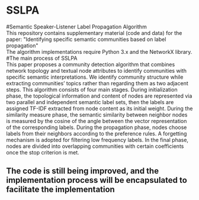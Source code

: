 # SSLPA
#Semantic Speaker-Listener Label Propagation Algorithm  
This repository contains supplementary material (code and data) for the paper: "Identifying specific semantic communities based on label propagation"   
The algorithm implementations require Python 3.x and the NetworkX library.  
#The main process of SSLPA  
This paper proposes a community detection algorithm that combines network topology and textual node attributes to identify communities with specific 
semantic interpretations. We identify community structure while extracting communities’ topics rather than regarding them as two adjacent steps. 
This algorithm consists of four main stages. During initialization phase, the topological information and content of nodes are represented via 
two parallel and independent semantic label sets, then the labels are assigned TF-IDF extracted from node content as its initial weight. 
During the similarity measure phase, the semantic similarity between neighbor nodes is measured by the cosine of the angle between the vector 
representation of the corresponding labels. During the propagation phase, nodes choose labels from their neighbors according to the preference rules. 
A forgetting mechanism is adopted for filtering low frequency labels. In the final phase, nodes are divided into overlapping communities 
with certain coefficients once the stop criterion is met.   
## The code is still being improved, and the implementation process will be encapsulated to facilitate the implementation  
